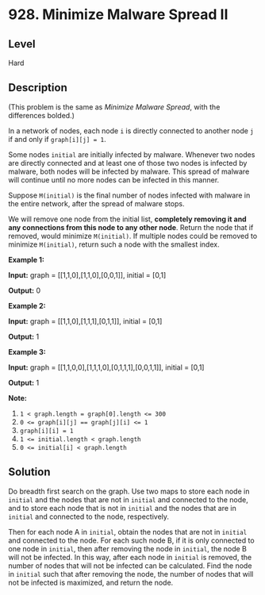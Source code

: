 # 928. Minimize Malware Spread II
## Level
Hard

## Description
(This problem is the same as *Minimize Malware Spread*, with the differences bolded.)

In a network of nodes, each node `i` is directly connected to another node `j` if and only if `graph[i][j] = 1`.

Some nodes `initial` are initially infected by malware. Whenever two nodes are directly connected and at least one of those two nodes is infected by malware, both nodes will be infected by malware. This spread of malware will continue until no more nodes can be infected in this manner.

Suppose `M(initial)` is the final number of nodes infected with malware in the entire network, after the spread of malware stops.

We will remove one node from the initial list, **completely removing it and any connections from this node to any other node**. Return the node that if removed, would minimize `M(initial)`. If multiple nodes could be removed to minimize `M(initial)`, return such a node with the smallest index.

**Example 1:**

**Input:** graph = [[1,1,0],[1,1,0],[0,0,1]], initial = [0,1]

**Output:** 0

**Example 2:**

**Input:** graph = [[1,1,0],[1,1,1],[0,1,1]], initial = [0,1]

**Output:** 1

**Example 3:**

**Input:** graph = [[1,1,0,0],[1,1,1,0],[0,1,1,1],[0,0,1,1]], initial = [0,1]

**Output:** 1

**Note:**

1. `1 < graph.length = graph[0].length <= 300`
2. `0 <= graph[i][j] == graph[j][i] <= 1`
3. `graph[i][i] = 1`
4. `1 <= initial.length < graph.length`
5. `0 <= initial[i] < graph.length`

## Solution
Do breadth first search on the graph. Use two maps to store each node in `initial` and the nodes that are not in `initial` and connected to the node, and to store each node that is not in `initial` and the nodes that are in `initial` and connected to the node, respectively.

Then for each node A in `initial`, obtain the nodes that are not in `initial` and connected to the node. For each such node B, if it is only connected to one node in `initial`, then after removing the node in `initial`, the node B will not be infected. In this way, after each node in `initial` is removed, the number of nodes that will not be infected can be calculated. Find the node in `initial` such that after removing the node, the number of nodes that will not be infected is maximized, and return the node.
